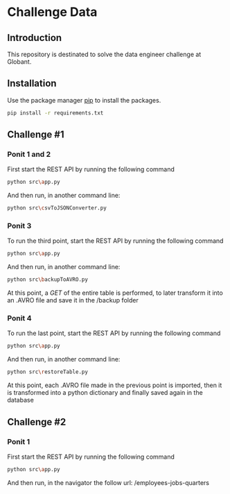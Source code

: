 # Challenge Data 
## Introduction
This repository is destinated to  solve the data engineer challenge at Globant.

## Installation

Use the package manager [pip](https://pip.pypa.io/en/stable/) to install the packages.

```bash
pip install -r requirements.txt
```

## Challenge #1
### Ponit 1 and 2
First start the REST API by running the following command
```bash
python src\app.py
```
And then run, in another command line:
```bash
python src\csvToJSONConverter.py
```

### Ponit 3
To run the third point, start the REST API by running the following command
```bash
python src\app.py
```
And then run, in another command line:
```bash
python src\backupToAVRO.py
```
At this point, a *GET* of the entire table is performed, to later transform it into an .AVRO file and save it in the /backup folder

### Ponit 4
To run the last point, start the REST API by running the following command
```bash
python src\app.py
```
And then run, in another command line:
```bash
python src\restoreTable.py
```
At this point, each .AVRO file made in the previous point is imported, then it is transformed into a python dictionary and finally saved again in the database

## Challenge #2

### Ponit 1 
First start the REST API by running the following command
```bash
python src\app.py
```
And then run, in the navigator the follow url: /employees-jobs-quarters